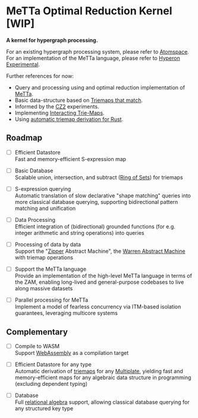 # MeTTa Optimal Reduction Kernel [WIP]

**A kernel for hypergraph processing.**

For an existing hypergraph processing system, please refer to [Atomspace](https://github.com/opencog/atomspace).\
For an implementation of the MeTTa language, please refer to [Hyperon Experimental](https://github.com/trueagi-io/hyperon-experimental).

Further references for now:
- Query and processing using and optimal reduction implementation of [MeTTa](https://metta-lang.dev/).
- Basic data-structure based on [Triemaps that match](https://arxiv.org/abs/2302.08775).
- Informed by the [CZ2](https://github.com/Adam-Vandervorst/CZ2) experiments.
- Implementing [Interacting Trie-Maps](https://github.com/F1R3FLY-io/itm/).
- Using [automatic triemap derivation for Rust](https://github.com/mkovaxx/triemap-rs).

## Roadmap
- [ ] Efficient Datastore\
Fast and memory-efficient S-expression map 

- [ ] Basic Database\
Scalable union, intersection, and subtract ([Ring of Sets](https://en.wikipedia.org/wiki/Ring_of_sets)) for triemaps

- [ ] S-expression querying\
Automatic translation of slow declarative "shape matching" queries into more classical database querying, supporting bidirectional pattern matching and unification

- [ ] Data Processing\
Efficient integration of (bidirectional) grounded functions (for e.g. integer arithmetic and string operations) into queries

- [ ] Processing of data by data\
Support the "[Zipper](https://www.st.cs.uni-saarland.de/edu/seminare/2005/advanced-fp/docs/huet-zipper.pdf) Abstract Machine", the [Warren Abstract Machine](https://en.wikipedia.org/wiki/Warren_Abstract_Machine) with triemap operations

- [ ] Support the MeTTa language\
Provide an implementation of the high-level MeTTa language in terms of the ZAM, enabling long-lived and general-purpose codebases to live along massive datasets

- [ ] Parallel processing for MeTTa\
Implement a model of fearless concurrency via ITM-based isolation guarantees, leveraging multicore systems

## Complementary
- [ ] Compile to WASM\
Support [WebAssembly](https://webassembly.org/) as a compilation target

- [ ] Efficient Datastore for any type\
Automatic derivation of [triemaps](https://arxiv.org/pdf/2302.08775) for any [Multiplate](https://wiki.haskell.org/Multiplate), yielding fast and memory-efficient maps for any algebraic data structure in programming (excluding dependent typing)

- [ ] Database\
Full [relational algebra](https://en.wikipedia.org/wiki/Relational_algebra#Joins_and_join-like_operators) support, allowing classical database querying for any structured key type

  
